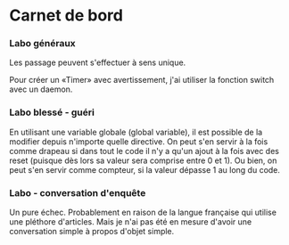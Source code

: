 # Carnet de bord

### Labo généraux

Les passage peuvent s'effectuer à sens unique.

Pour créer un «Timer» avec avertissement, j'ai utiliser la fonction switch avec un daemon.

### Labo blessé - guéri

En utilisant une variable globale (global variable), il est possible de la modifier depuis n'importe quelle directive.
On peut s'en servir à la fois comme drapeau si dans tout le code il n'y a qu'un ajout à la fois avec des reset (puisque dès lors sa valeur sera comprise entre 0 et 1).
Ou bien, on peut s'en servir comme compteur, si la valeur dépasse 1 au long du code.

### Labo - conversation d'enquête

Un pure échec. Probablement en raison de la langue française qui utilise une pléthore d'articles. Mais je n'ai pas été en mesure d'avoir une conversation simple à propos d'objet simple. 
